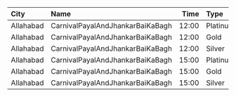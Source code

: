 | City      | Name                             |  Time | Type     | Price | Capacity | Booked |
| :-------- | :------------------------------- | ----: | :------- | ----: | -------: | -----: |
| Allahabad | CarnivalPayalAndJhankarBaiKaBagh | 12:00 | Platinum |  100₹ |      136 |     72 |
| Allahabad | CarnivalPayalAndJhankarBaiKaBagh | 12:00 | Gold     |  100₹ |      264 |    132 |
| Allahabad | CarnivalPayalAndJhankarBaiKaBagh | 12:00 | Silver   |  100₹ |      146 |     73 |
| Allahabad | CarnivalPayalAndJhankarBaiKaBagh | 15:00 | Platinum |  100₹ |      136 |     70 |
| Allahabad | CarnivalPayalAndJhankarBaiKaBagh | 15:00 | Gold     |  100₹ |      264 |    132 |
| Allahabad | CarnivalPayalAndJhankarBaiKaBagh | 15:00 | Silver   |  100₹ |      146 |     73 |